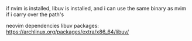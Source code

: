 if nvim is installed, libuv is installed, and i can use the same binary as nvim if i carry over the path's



neovim dependencies libuv packages:
https://archlinux.org/packages/extra/x86_64/libuv/